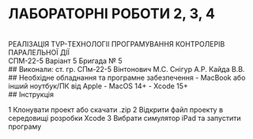 # ЛАБОРАТОРНІ РОБОТИ 2, 3, 4
<br>
РЕАЛІЗАЦІЯ TVP-ТЕХНОЛОГІІ ПРОГРАМУВАННЯ КОНТРОЛЕРІВ
ПАРАЛЕЛЬНОЇ ДІЇ

<br>
СПМ-22-5
Варіант 5
Бригада № 5

<br>
## Виконали:
ст. гр. СПм-22-5
Вінтонович М.С.						         
Снігур А.Р.
Кайда В.В.

<br>
## Необхідне обладнання та програмне забезпечення
- MacBook або інший ноутбук/ПК від Apple
- MacOS 14+
- Xcode 15+

<br>
## Інструкція

1 Клонувати проект або скачати .zip
2 Відкрити файл проекту в середовищі розробки Xcode
3 Вибрати симулятор iPad та запустити програму
